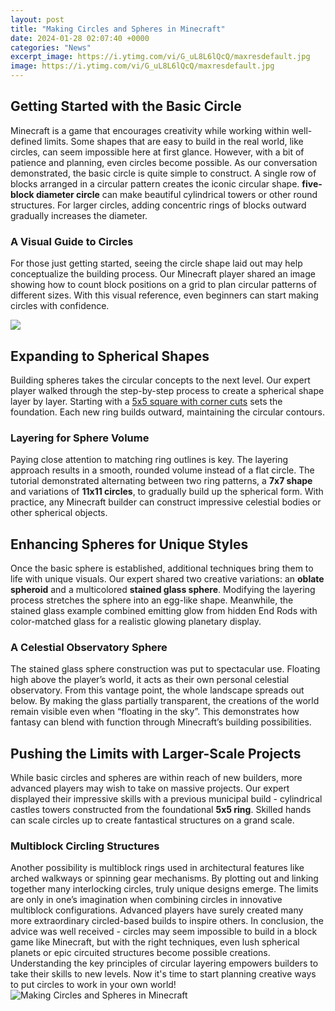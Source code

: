 ```yaml
---
layout: post
title: "Making Circles and Spheres in Minecraft"
date: 2024-01-28 02:07:40 +0000
categories: "News"
excerpt_image: https://i.ytimg.com/vi/G_uL8L6lQcQ/maxresdefault.jpg
image: https://i.ytimg.com/vi/G_uL8L6lQcQ/maxresdefault.jpg
---
```


## Getting Started with the Basic Circle 
Minecraft is a game that encourages creativity while working within well-defined limits. Some shapes that are easy to build in the real world, like circles, can seem impossible here at first glance. However, with a bit of patience and planning, even circles become possible. 
As our conversation demonstrated, the basic circle is quite simple to construct. A single row of blocks arranged in a circular pattern creates the iconic circular shape. **five-block diameter circle** can make beautiful cylindrical towers or other round structures. For larger circles, adding concentric rings of blocks outward gradually increases the diameter. 
### A Visual Guide to Circles
For those just getting started, seeing the circle shape laid out may help conceptualize the building process. Our Minecraft player shared an image showing how to count block positions on a grid to plan circular patterns of different sizes. With this visual reference, even beginners can start making circles with confidence.

![](https://beebom.com/wp-content/uploads/2021/10/How-to-Make-Circles-and-Spheres-in-Minecraft.jpg?resize=730%2C487&amp;quality=75&amp;strip=all)
## Expanding to Spherical Shapes
Building spheres takes the circular concepts to the next level. Our expert player walked through the step-by-step process to create a spherical shape layer by layer. Starting with a [5x5 square with corner cuts](https://yt.io.vn/collection/alamillo) sets the foundation. Each new ring builds outward, maintaining the circular contours.
### Layering for Sphere Volume 
Paying close attention to matching ring outlines is key. The layering approach results in a smooth, rounded volume instead of a flat circle. The tutorial demonstrated alternating between two ring patterns, a **7x7 shape** and variations of **11x11 circles**, to gradually build up the spherical form. With practice, any Minecraft builder can construct impressive celestial bodies or other spherical objects.
## Enhancing Spheres for Unique Styles
Once the basic sphere is established, additional techniques bring them to life with unique visuals. Our expert shared two creative variations: an **oblate spheroid** and a multicolored **stained glass sphere**. Modifying the layering process stretches the sphere into an egg-like shape. Meanwhile, the stained glass example combined emitting glow from hidden End Rods with color-matched glass for a realistic glowing planetary display. 
### A Celestial Observatory Sphere 
The stained glass sphere construction was put to spectacular use. Floating high above the player’s world, it acts as their own personal celestial observatory. From this vantage point, the whole landscape spreads out below. By making the glass partially transparent, the creations of the world remain visible even when “floating in the sky”. This demonstrates how fantasy can blend with function through Minecraft’s building possibilities.
## Pushing the Limits with Larger-Scale Projects
While basic circles and spheres are within reach of new builders, more advanced players may wish to take on massive projects. Our expert displayed their impressive skills with a previous municipal build - cylindrical castles towers constructed from the foundational **5x5 ring**. Skilled hands can scale circles up to create fantastical structures on a grand scale.
### Multiblock Circling Structures
Another possibility is multiblock rings used in architectural features like arched walkways or spinning gear mechanisms. By plotting out and linking together many interlocking circles, truly unique designs emerge. The limits are only in one’s imagination when combining circles in innovative multiblock configurations. Advanced players have surely created many more extraordinary circled-based builds to inspire others.
In conclusion, the advice was well received - circles may seem impossible to build in a block game like Minecraft, but with the right techniques, even lush spherical planets or epic circuited structures become possible creations. Understanding the key principles of circular layering empowers builders to take their skills to new levels. Now it's time to start planning creative ways to put circles to work in your own world!
![Making Circles and Spheres in Minecraft](https://i.ytimg.com/vi/G_uL8L6lQcQ/maxresdefault.jpg)